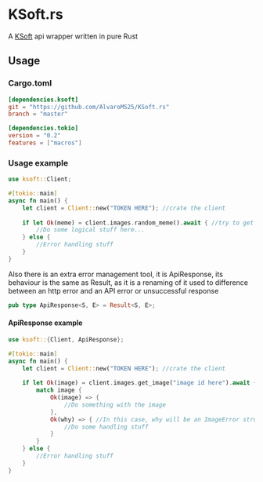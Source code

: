# KSoft.rs

A [KSoft](https://api.ksoft.si/) api wrapper written in pure Rust

## Usage

### Cargo.toml
```toml
[dependencies.ksoft]
git = "https://github.com/AlvaroMS25/KSoft.rs"
branch = "master"

[dependencies.tokio]
version = "0.2"
features = ["macros"]
```

### Usage example
```rust
use ksoft::Client;

#[tokio::main]
async fn main() {
    let client = Client::new("TOKEN HERE"); //crate the client
    
    if let Ok(meme) = client.images.random_meme().await { //try to get a random meme handling the possible error
        //Do some logical stuff here...
    } else {
        //Error handling stuff
    }
}
```

Also there is an extra error management tool, it is ApiResponse, its behaviour is the same as Result,
as it is a renaming of it used to difference between an http error and an API error or unsuccessful response

```rust
pub type ApiResponse<S, E> = Result<S, E>;
```

#### ApiResponse example
```rust
use ksoft::{Client, ApiResponse};

#[tokio::main]
async fn main() {
    let client = Client::new("TOKEN HERE"); //crate the client
    
    if let Ok(image) = client.images.get_image("image id here").await { //image var will be ApiResponse<Image, ImageError>
        match image {
            Ok(image) => {
                //Do something with the image
            },
            Ok(why) => { //In this case, why will be an ImageError struct
                //Do some handling stuff
            }
        }
    } else {
        //Error handling stuff
    }
}
```